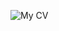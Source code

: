 ![My CV](![image](https://github.com/user-attachments/assets/ed4b0914-8332-43d1-83b0-429cfe98cfdf)
)

